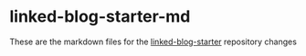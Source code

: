 # linked-blog-starter-md
These are the markdown files for the [linked-blog-starter](https://github.com/matthewwong525/linked-blog-starter) repository
changes